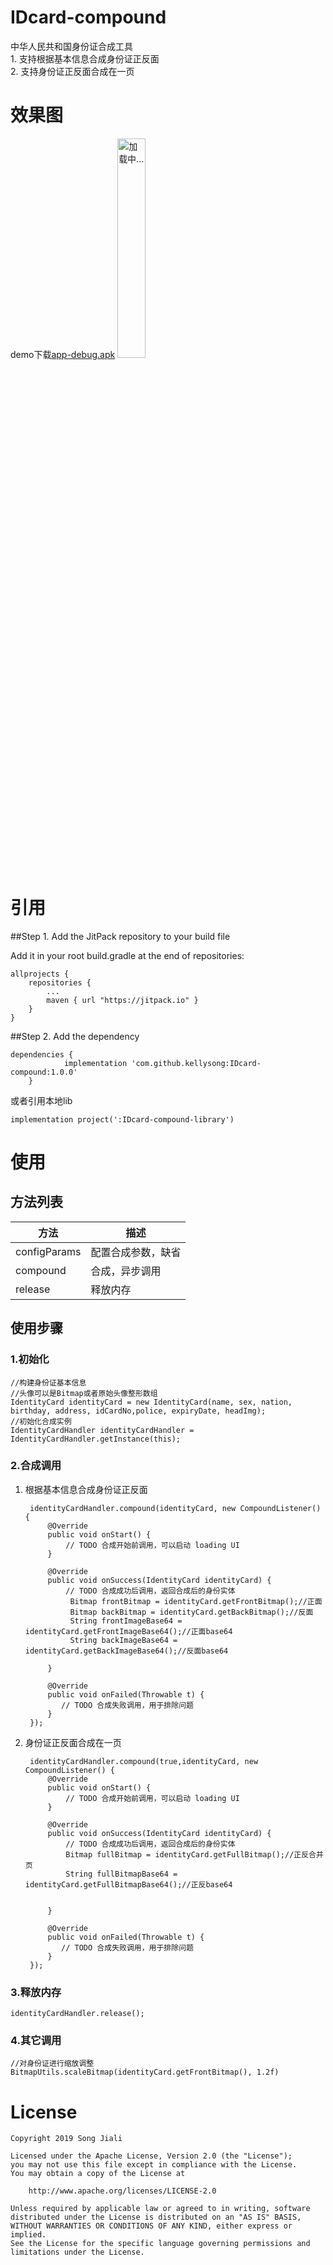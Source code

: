 # IDcard-compound
中华人民共和国身份证合成工具  
	1. 支持根据基本信息合成身份证正反面  
	2. 支持身份证正反面合成在一页
# 效果图
demo下载[app-debug.apk](app-debug.apk) 
<img src="https://github.com/kellysong/IDcard-compound/blob/master/screenshot/20190416105527.png" width="30%" alt="加载中..."/>
# 引用

##Step 1. Add the JitPack repository to your build file

Add it in your root build.gradle at the end of repositories:

    allprojects {
        repositories {
            ...
            maven { url "https://jitpack.io" }
        }
    }

##Step 2. Add the dependency

	dependencies {
		        implementation 'com.github.kellysong:IDcard-compound:1.0.0'
		}

或者引用本地lib
	
	implementation project(':IDcard-compound-library')

# 使用
## 方法列表

方法 | 描述
---- | ----
configParams | 配置合成参数，缺省
compound | 合成，异步调用
release | 释放内存

## 使用步骤

### 1.初始化
	//构建身份证基本信息
	//头像可以是Bitmap或者原始头像整形数组
	IdentityCard identityCard = new IdentityCard(name, sex, nation, birthday, address, idCardNo,police, expiryDate, headImg);
	//初始化合成实例
	IdentityCardHandler identityCardHandler = IdentityCardHandler.getInstance(this);

### 2.合成调用

1. 根据基本信息合成身份证正反面


        identityCardHandler.compound(identityCard, new CompoundListener() {
            @Override
            public void onStart() {
 				// TODO 合成开始前调用，可以启动 loading UI
            }

            @Override
            public void onSuccess(IdentityCard identityCard) {
				// TODO 合成成功后调用，返回合成后的身份实体
                 Bitmap frontBitmap = identityCard.getFrontBitmap();//正面
                 Bitmap backBitmap = identityCard.getBackBitmap();//反面
     			 String frontImageBase64 = identityCard.getFrontImageBase64();//正面base64
                 String backImageBase64 = identityCard.getBackImageBase64();//反面base64

            }

            @Override
            public void onFailed(Throwable t) {
               // TODO 合成失败调用，用于排除问题
            }
        });
2. 身份证正反面合成在一页

        identityCardHandler.compound(true,identityCard, new CompoundListener() {
            @Override
            public void onStart() {
 				// TODO 合成开始前调用，可以启动 loading UI
            }

            @Override
            public void onSuccess(IdentityCard identityCard) {
				// TODO 合成成功后调用，返回合成后的身份实体
               	Bitmap fullBitmap = identityCard.getFullBitmap();//正反合并页
                String fullBitmapBase64 = identityCard.getFullBitmapBase64();//正反base64


            }

            @Override
            public void onFailed(Throwable t) {
               // TODO 合成失败调用，用于排除问题
            }
        });
### 3.释放内存

	identityCardHandler.release();

### 4.其它调用

	//对身份证进行缩放调整
	BitmapUtils.scaleBitmap(identityCard.getFrontBitmap(), 1.2f)

# License

    Copyright 2019 Song Jiali
    
    Licensed under the Apache License, Version 2.0 (the "License");
    you may not use this file except in compliance with the License.
    You may obtain a copy of the License at
    
        http://www.apache.org/licenses/LICENSE-2.0
    
    Unless required by applicable law or agreed to in writing, software
    distributed under the License is distributed on an "AS IS" BASIS,
    WITHOUT WARRANTIES OR CONDITIONS OF ANY KIND, either express or implied.
    See the License for the specific language governing permissions and
    limitations under the License.